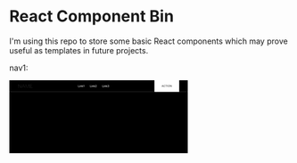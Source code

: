 # React Component Bin

I'm using this repo to store some basic React components which may prove useful as templates in future projects.

nav1:

![](examples/nav1.gif)